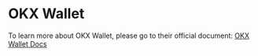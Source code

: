 # OKX Wallet

To learn more about OKX Wallet, please go to their official document: [OKX Wallet Docs](https://www.okx.com/cn/web3-docs/zh/introduction.html)